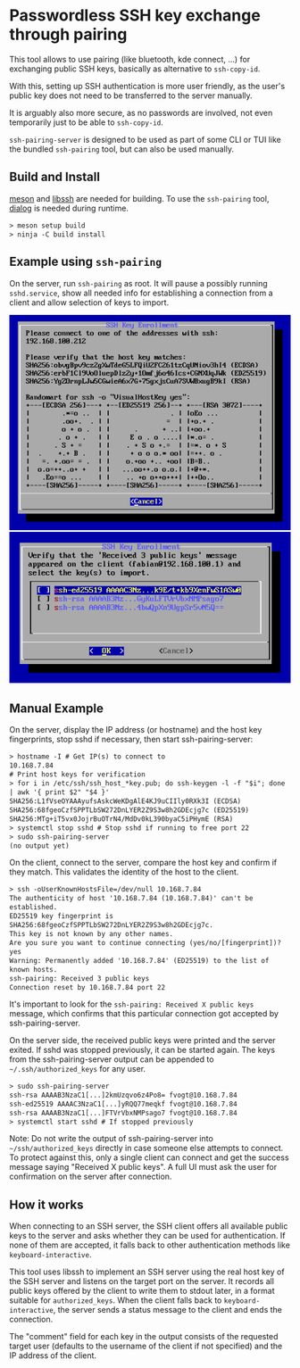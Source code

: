 # Passwordless SSH key exchange through pairing

This tool allows to use pairing (like bluetooth, kde connect, ...) for exchanging public SSH keys, basically as alternative to `ssh-copy-id`.

With this, setting up SSH authentication is more user friendly, as the user's public key does not need to be transferred to the server manually.

It is arguably also more secure, as no passwords are involved, not even temporarily just to be able to `ssh-copy-id`.

`ssh-pairing-server` is designed to be used as part of some CLI or TUI like the bundled `ssh-pairing` tool, but can also be used manually.

## Build and Install

[meson](https://mesonbuild.com/) and [libssh](https://www.libssh.org/) are needed for building.
To use the `ssh-pairing` tool, [dialog](https://invisible-mirror.net/dialog/dialog.html) is needed during runtime.

```
> meson setup build
> ninja -C build install
```

## Example using `ssh-pairing`

On the server, run `ssh-pairing` as root. It will pause a possibly running `sshd.service`, show all needed info for establishing a connection from a client and allow selection of keys to import.

![ssh-pairing showing connection info](./screenshots/connection-dialog.png) ![ssh-pairing prompting for keys to import](./screenshots/key-import-dialog.png)

## Manual Example

On the server, display the IP address (or hostname) and the host key fingerprints, stop sshd if necessary, then start ssh-pairing-server:

```
> hostname -I # Get IP(s) to connect to
10.168.7.84
# Print host keys for verification
> for i in /etc/ssh/ssh_host_*key.pub; do ssh-keygen -l -f "$i"; done | awk '{ print $2" "$4 }'
SHA256:L1fVseOYAAAyufsAskcWeKDgAlE4KJ9uCIIly0RXk3I (ECDSA)
SHA256:68fgeoCzfSPPTLbSW272DnLYER2Z9S3w8h2GDEcjg7c (ED25519)
SHA256:MTg+iT5vx0JojrBuOTrN4/MdDv0kL390byaC5iPHymE (RSA)
> systemctl stop sshd # Stop sshd if running to free port 22
> sudo ssh-pairing-server
(no output yet)
```

On the client, connect to the server, compare the host key and confirm if they match. This validates the identity of the host to the client.

```
> ssh -oUserKnownHostsFile=/dev/null 10.168.7.84
The authenticity of host '10.168.7.84 (10.168.7.84)' can't be established.
ED25519 key fingerprint is SHA256:68fgeoCzfSPPTLbSW272DnLYER2Z9S3w8h2GDEcjg7c.
This key is not known by any other names.
Are you sure you want to continue connecting (yes/no/[fingerprint])? yes
Warning: Permanently added '10.168.7.84' (ED25519) to the list of known hosts.
ssh-pairing: Received 3 public keys
Connection reset by 10.168.7.84 port 22
```

It's important to look for the `ssh-pairing: Received X public keys` message, which confirms that this particular connection got accepted by ssh-pairing-server.

On the server side, the received public keys were printed and the server exited. If sshd was stopped previously, it can be started again. The keys from the ssh-pairing-server output can be appended to `~/.ssh/authorized_keys` for any user.

```
> sudo ssh-pairing-server
ssh-rsa AAAAB3NzaC1[...]2kmUzqvo6z4Po8= fvogt@10.168.7.84
ssh-ed25519 AAAAC3NzaC1[...]yRQQ77meqkf fvogt@10.168.7.84
ssh-rsa AAAAB3NzaC1[...]FTVrVbxNMPsago7 fvogt@10.168.7.84
> systemctl start sshd # If stopped previously
```

Note: Do not write the output of ssh-pairing-server into `~/ssh/authorized_keys` directly in case someone else attempts to connect. To protect against this, only a single client can connect and get the success message saying "Received X public keys". A full UI must ask the user for confirmation on the server after connection.

## How it works

When connecting to an SSH server, the SSH client offers all available public keys to the server and asks whether they can be used for authentication. If none of them are accepted, it falls back to other authentication methods like `keyboard-interactive`.

This tool uses libssh to implement an SSH server using the real host key of the SSH server and listens on the target port on the server. It records all public keys offered by the client to write them to stdout later, in a format suitable for `authorized_keys`. When the client falls back to `keyboard-interactive`, the server sends a status message to the client and ends the connection.

The "comment" field for each key in the output consists of the requested target user (defaults to the username of the client if not specified) and the IP address of the client.
